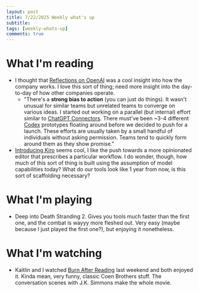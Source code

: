 ```yaml
---
layout: post
title: 7/22/2025 Weekly what's up
subtitle: 
tags: [weekly-whats-up]
comments: true
---
```


# What I'm reading
- I thought that [Reflections on OpenAI](https://calv.info/openai-reflections) was a cool insight into how the company works. I love this sort of thing; need more insight into the day-to-day of how other companies operate.
	- "There's a **strong bias to action** (you can just do things). It wasn't unusual for similar teams but unrelated teams to converge on various ideas. I started out working on a parallel (but internal) effort similar to [ChatGPT Connectors](https://help.openai.com/en/articles/11487775-connectors-in-chatgpt). There must've been ~3-4 different [Codex](https://openai.com/index/introducing-codex/) prototypes floating around before we decided to push for a launch. These efforts are usually taken by a small handful of individuals without asking permission. Teams tend to quickly form around them as they show promise."
- [Introducing Kiro](https://kiro.dev/blog/introducing-kiro/) seems cool, I like the push towards a more opinionated editor that prescribes a particular workflow. I do wonder, though, how much of this sort of thing is built using the assumption of model capabilities today? What do our tools look like 1 year from now, is this sort of scaffolding necessary?

# What I'm playing
- Deep into Death Stranding 2. Gives you tools much faster than the first one, and the combat is wayyy more fleshed out. Very easy (maybe because I just played the first one?), but enjoying it nonetheless.

# What I'm watching
- Kaitlin and I watched [Burn After Reading](https://www.imdb.com/title/tt0887883/) last weekend and both enjoyed it. Kinda mean, very funny, classic Coen Brothers stuff. The conversation scenes with J.K. Simmons make the whole movie.

